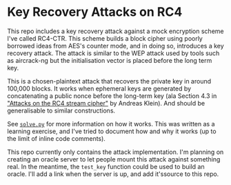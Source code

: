 # Key Recovery Attacks on RC4
This repo includes a key recovery attack against a mock encryption scheme I've called RC4-CTR. This scheme builds a block cipher using poorly borrowed ideas from AES's counter mode, and in doing so, introduces a key recovery attack. The attack is similar to the WEP attack used by tools such as aircrack-ng but the initialisation vector is placed before the long term key.

This is a chosen-plaintext attack that recovers the private key in around 100,000 blocks. It works when ephemeral keys are generated by concatenating a public nonce before the long-term key (ala Section 4.3 in ["Attacks on the RC4 stream cipher"](https://engineering.purdue.edu/ece404/Resources/AndreasKlein.pdf) by Andreas Klein). And should be generalisable to similar constructions. 

See [`solve.py`](./solve.py) for more information on how it works. This was written as a learning exercise, and I've tried to document how and why it works (up to the limit of inline code comments).

This repo currently only contains the attack implementation. I'm planning on creating an oracle server to let people mount this attack against something real. In the meantime, the `test_key` function could be used to build an oracle. I'll add a link when the server is up, and add it'ssource to this repo.
